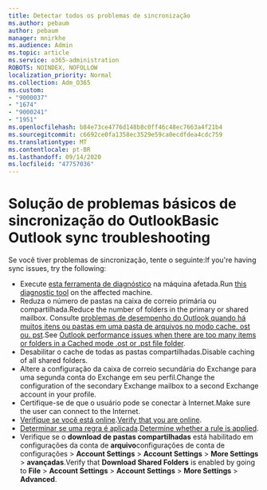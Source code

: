 ```yaml
---
title: Detectar todos os problemas de sincronização
ms.author: pebaum
author: pebaum
manager: mnirkhe
ms.audience: Admin
ms.topic: article
ms.service: o365-administration
ROBOTS: NOINDEX, NOFOLLOW
localization_priority: Normal
ms.collection: Adm_O365
ms.custom:
- "9000037"
- "1674"
- "9000241"
- "1951"
ms.openlocfilehash: b84e73ce4776d148b8c0ff46c48ec7663a4f21b4
ms.sourcegitcommit: c6692ce0fa1358ec3529e59ca0ecdfdea4cdc759
ms.translationtype: MT
ms.contentlocale: pt-BR
ms.lasthandoff: 09/14/2020
ms.locfileid: "47757036"
---
```

# <a name="basic-outlook-sync-troubleshooting"></a><span data-ttu-id="6cebe-102">Solução de problemas básicos de sincronização do Outlook</span><span class="sxs-lookup"><span data-stu-id="6cebe-102">Basic Outlook sync troubleshooting</span></span>

<span data-ttu-id="6cebe-103">Se você tiver problemas de sincronização, tente o seguinte:</span><span class="sxs-lookup"><span data-stu-id="6cebe-103">If you're having sync issues, try the following:</span></span>

- <span data-ttu-id="6cebe-104">Execute [esta ferramenta de diagnóstico](https://aka.ms/sara-outlooksendreceive) na máquina afetada.</span><span class="sxs-lookup"><span data-stu-id="6cebe-104">Run [this diagnostic tool](https://aka.ms/sara-outlooksendreceive) on the affected machine.</span></span>
- <span data-ttu-id="6cebe-105">Reduza o número de pastas na caixa de correio primária ou compartilhada.</span><span class="sxs-lookup"><span data-stu-id="6cebe-105">Reduce the number of folders in the primary or shared mailbox.</span></span> <span data-ttu-id="6cebe-106">Consulte [problemas de desempenho do Outlook quando há muitos itens ou pastas em uma pasta de arquivos no modo cache. ost ou. pst](https://support.microsoft.com/help/2768656/outlook-performance-issues-when-there-are-too-many-items-or-folders-in).</span><span class="sxs-lookup"><span data-stu-id="6cebe-106">See [Outlook performance issues when there are too many items or folders in a Cached mode .ost or .pst file folder](https://support.microsoft.com/help/2768656/outlook-performance-issues-when-there-are-too-many-items-or-folders-in).</span></span>
- <span data-ttu-id="6cebe-107">Desabilitar o cache de todas as pastas compartilhadas.</span><span class="sxs-lookup"><span data-stu-id="6cebe-107">Disable caching of all shared folders.</span></span>
- <span data-ttu-id="6cebe-108">Altere a configuração da caixa de correio secundária do Exchange para uma segunda conta do Exchange em seu perfil.</span><span class="sxs-lookup"><span data-stu-id="6cebe-108">Change the configuration of the secondary Exchange mailbox to a second Exchange account in your profile.</span></span>
- <span data-ttu-id="6cebe-109">Certifique-se de que o usuário pode se conectar à Internet.</span><span class="sxs-lookup"><span data-stu-id="6cebe-109">Make sure the user can connect to the Internet.</span></span> 
- <span data-ttu-id="6cebe-110">[Verifique se você está online](https://support.office.com/article/2460e4a8-16c7-47fc-b204-b1549275aac9).</span><span class="sxs-lookup"><span data-stu-id="6cebe-110">[Verify that you are online](https://support.office.com/article/2460e4a8-16c7-47fc-b204-b1549275aac9).</span></span>
- <span data-ttu-id="6cebe-111">[Determinar se uma regra é aplicada](https://support.office.com/article/C24F5DEA-9465-4DF4-AD17-A50704D66C59).</span><span class="sxs-lookup"><span data-stu-id="6cebe-111">[Determine whether a rule is applied](https://support.office.com/article/C24F5DEA-9465-4DF4-AD17-A50704D66C59).</span></span>
- <span data-ttu-id="6cebe-112">Verifique se o **download de pastas compartilhadas** está habilitado em configurações da conta de **arquivo**configurações de conta de configurações  >  **Account Settings**  >  **Account Settings**  >  **More Settings**  >  **avançadas**.</span><span class="sxs-lookup"><span data-stu-id="6cebe-112">Verify that **Download Shared Folders** is enabled by going to **File** > **Account Settings** > **Account Settings** > **More Settings** > **Advanced**.</span></span>
